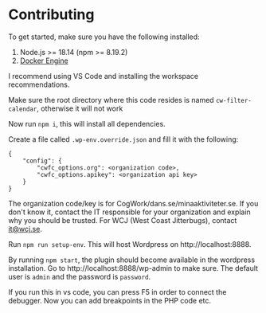 # Contributing

To get started, make sure you have the following installed:

1. Node.js >= 18.14 (npm >= 8.19.2)
2. [Docker Engine](https://docs.docker.com/engine/install/)

I recommend using VS Code and installing the workspace recommendations.

Make sure the root directory where this code resides is named `cw-filter-calendar`,
otherwise it will not work

Now run `npm i`, this will install all dependencies. 

Create a file called `.wp-env.override.json` and fill it with the following:

```
{
    "config": {
        "cwfc_options.org": <organization code>,
        "cwfc_options.apikey": <organization api key>
    }
}
```

The organization code/key is for CogWork/dans.se/minaaktiviteter.se. If you don't know it, contact the IT responsible for your 
organization and explain why you should be trusted. For WCJ (West Coast Jitterbugs), contact it@wcj.se.

Run `npm run setup-env`. This will host Wordpress on http://localhost:8888.

By running `npm start`, the plugin should become available in the wordpress installation. Go to http://localhost:8888/wp-admin 
to make sure. The default user is `admin` and the password is `password`. 

If you run this in vs code, you can press F5 in order to connect the debugger. Now you can add breakpoints in the PHP code etc. 
